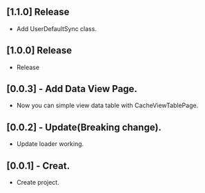 ## [1.1.0] Release

* Add UserDefaultSync class.

## [1.0.0] Release

* Release

## [0.0.3] - Add Data View Page.

* Now you can simple view data table with CacheViewTablePage.  


## [0.0.2] - Update(Breaking change).

* Update loader working.  

## [0.0.1] - Creat.

* Create project.
